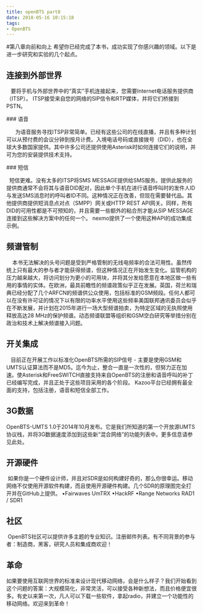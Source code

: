 ```yaml
---
title: openBTS part8
date: 2018-05-16 10:15:18
tags:
- OpenBTS
---
```


#第八章向前和向上
希望你已经完成了本书，成功实现了你感兴趣的领域。以下是进一步研究和实验的几个起点。

## 连接到外部世界

   要将手机与外部世界中的“真实”手机连接起来，您需要Internet电话服务提供商（ITSP）。 ITSP接受来自您的网络的SIP信令和RTP媒体，并将它们桥接到PSTN。

### 语音

      为语音服务寻找ITSP非常简单。已经有这些公司的在线直播，并且有多种计划可以从预付费的会议分钟到按月计费。入境电话号码或直接拨号（DID），也在全球大多数国家提供。其中许多公司还提供使用Asterisk时如何连接它们的说明，并可为您的安装提供技术支持。

### 短信

  短信更难。没有太多的ITSP将SMS MESSAGE提供给SMS服务。提供此服务的提供商通常不会将其与语音DID配对，因此单个手机在进行语音呼叫时的发件人ID与发送SMS消息时的呼叫者ID不同。这种情况正在改善，但现在需要替代品。其他提供商提供短消息点对点（SMPP）网关或HTTP REST API网关。同样，所有DID的可用性都是不可预知的，并且需要一些额外的粘合剂才能从SIP MESSAGE连接到这些解决方案中的任何一个。 nexmo提供了一个使用这种API的成功集成示例。

## 频谱管制

    本书无法解决的头号问题是受到严格管制的无线电频率的合法可用性。虽然传统上只有最大的参与者才能获得频谱，但这种情况正在开始发生变化。监管机构的压力越来越大，将访问划分为更小的可用块，并将其分发给愿意在本地区做一些有用的事情的实体。在欧洲，最具前瞻性的频谱政策似乎正在发展。英国，荷兰和瑞典已经分配了几个ARFCN的频谱供公众使用，包括标准的GSM频段。任何人都可以在没有许可证的情况下以有限的功率水平使用这些频率美国联邦通讯委员会似乎在不断发展，并计划在2015年进行一场大型频谱拍卖，为特定区域的无执照使用释放高达28 MHz的保护频谱。动态频谱联盟等组织和GSM空白研究等举措分别在政治和技术上解决频谱接入问题。

## 开关集成

   目前正在开展工作以标准化OpenBTS所需的SIP信号 - 主要是使用GSM和UMTS认证算法而不是MD5。迄今为止，整合一直是一次性的，但努力正在加速。使Asterisk和FreeSWITCH直接支持来自OpenBTS的注册和语音呼叫的补丁已经编写完成，并且正处于这些项目采用的各个阶段。 Kazoo平台已经拥有最全面的支持，包括注册，语音和短信全部工作。

## 3G数据

OpenBTS-UMTS 1.0于2014年10月发布。它是我们所知道的第一个开放源UMTS协议栈，并将3G数据速度添加到这些新“混合网络”的功能列表中。更多信息请参见此处。

## 开源硬件

 如果你是一个硬件设计师，并且对SDR是如何构建好奇的，那么你很幸运。移动网络不仅使用开源软件构建，而且使用开源硬件构建。几个SDR的原理图完全打开并在GitHub上提供。 
•Fairwaves UmTRX
•HackRF
•Range Networks RAD1 / SDR1

## 社区

 OpenBTS社区可以提供许多主题的专业知识。注册邮件列表。有不同背景的参与者：制造商，黑客，研究人员和集成商欢迎！

## 革命

如果要使用互联网世界的标准来设计现代移动网络，会是什么样子？我们开始看到这个问题的答案：大规模简化，非常灵活，可以接受各种新想法，而且价格便宜很多。有史以来第一次，凡人可以下载一些软件，拿起radio，并建立一个功能性的移动网络。欢迎来到革命！

